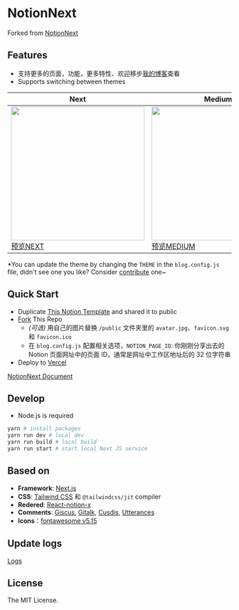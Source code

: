 # NotionNext

Forked from [NotionNext](https://github.com/tangly1024/NotionNext)

## Features
- 支持更多的页面，功能，更多特性、欢迎移步[我的博客](https://tangly1024.com/article/notion-next)查看
- Supports switching between themes

| Next | Medium | Hexo | Fukasawa |
|--|--|--|--|
| <img src='./docs/theme-next.png' width='300'/> [预览NEXT](https://preview.tangly1024.com/?theme=next)  | <img src='./docs/theme-medium.png' width='300'/> [预览MEDIUM](https://preview.tangly1024.com/?theme=medium) | <img src='./docs/theme-hexo.png' width='300'/> [预览HEXO](https://preview.tangly1024.com/?theme=hexo) | <img src='./docs/theme-fukasawa.png' width='300'/> [预览FUKASAWA](https://preview.tangly1024.com/?theme=fukasawa) |

*You can update the theme by changing the `THEME` in the `blog.config.js` file, didn't see one you like? Consider [contribute](/CONTRIBUTING.md) one~



## Quick Start
- Duplicate [This Notion Template](https://tanghh.notion.site/02ab3b8678004aa69e9e415905ef32a5) and shared it to public
- [Fork](https://github.com/tangly1024/NotionNext/fork) This Repo
  - _(可选)_ 用自己的图片替换 `/public` 文件夹里的 `avatar.jpg`、`favicon.svg` 和 `favicon.ico`
  - 在 `blog.config.js` 配置相关选项，`NOTION_PAGE_ID`: 你刚刚分享出去的 Notion 页面网址中的页面 ID，通常是网址中工作区地址后的 32 位字符串
- Deploy to [Vercel](https://vercel.com)

[NotionNext Document](https://docs.tangly1024.com/zh)

## Develop
- Node.js is required
```bash
yarn # install packages
yarn run dev # local dev
yarn run build # local build
yarn run start # start local Next JS service
```

## Based on

- **Framework**: [Next.js](https://nextjs.org)
- **CSS**: [Tailwind CSS](https://www.tailwindcss.cn/) 和 `@tailwindcss/jit` compiler
- **Redered**: [React-notion-x](https://github.com/NotionX/react-notion-x)
- **Comments**: [Giscus](https://giscus.app/zh-CN), [Gitalk](https://gitalk.github.io), [Cusdis](https://gitalk.github.io), [Utterances](https://utteranc.es)
- **Icons**：[fontawesome v5.15](https://fontawesome.com/v5.15/icons?d=gallery)

## Update logs
[Logs](https://docs.tangly1024.com/zh/changelog)


## License

The MIT License.

